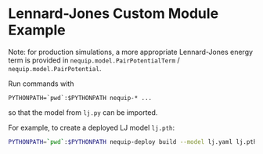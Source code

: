 Lennard-Jones Custom Module Example
===================================

Note: for production simulations, a more appropriate Lennard-Jones energy term is provided in `nequip.model.PairPotentialTerm` / `nequip.model.PairPotential`.

Run commands with
```
PYTHONPATH=`pwd`:$PYTHONPATH nequip-* ...
```
so that the model from `lj.py` can be imported.

For example, to create a deployed LJ model `lj.pth`:
```bash
PYTHONPATH=`pwd`:$PYTHONPATH nequip-deploy build --model lj.yaml lj.pth
```